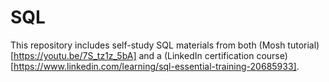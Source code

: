# SQL

This repository includes self-study SQL materials from both (Mosh tutorial)[https://youtu.be/7S_tz1z_5bA] and a (LinkedIn certification course)[https://www.linkedin.com/learning/sql-essential-training-20685933].
